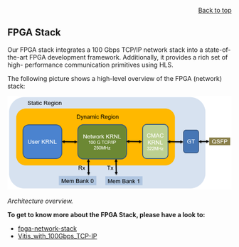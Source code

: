 <div id="readme" class="Box-body readme blob js-code-block-container">
<article class="markdown-body entry-content p-3 p-md-6" itemprop="text">
<p align="right">
<a href="https://github.com/fpgasystems/hacc-platform#--hardware-acceleration-platform">Back to top</a>
</p>

# FPGA Stack

Our FPGA stack integrates a 100 Gbps TCP/IP network stack into a state-of-the-art FPGA development framework. Additionally, it provides a rich set of high- performance communication primitives using HLS.

The following picture shows a high-level overview of the FPGA (network) stack:

![Architecture overview.](./fpga-stack.png "Architecture overview.")

*Architecture overview.*

**To get to know more about the FPGA Stack, please have a look to:**

* [fpga-network-stack](https://github.com/fpgasystems/fpga-network-stack)
* [Vitis_with_100Gbps_TCP-IP](https://github.com/fpgasystems/Vitis_with_100Gbps_TCP-IP)